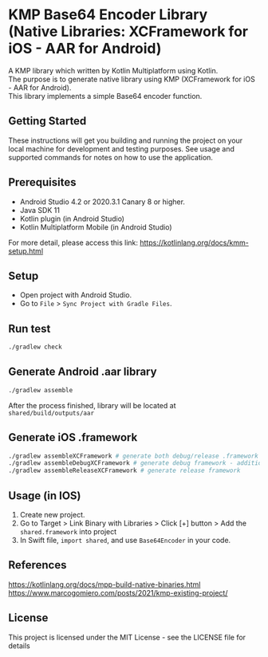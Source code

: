 # KMP Base64 Encoder Library (Native Libraries: XCFramework for iOS - AAR for Android)

A KMP library which written by Kotlin Multiplatform using Kotlin.  
The purpose is to generate native library using KMP (XCFramework for iOS - AAR for Android).  
This library implements a simple Base64 encoder function.

## Getting Started

These instructions will get you building and running the project on your local machine for development and testing purposes. See usage and supported commands for notes on how to use the application.

## Prerequisites

- Android Studio 4.2 or 2020.3.1 Canary 8 or higher.
- Java SDK 11
- Kotlin plugin (in Android Studio)
- Kotlin Multiplatform Mobile (in Android Studio)

For more detail, please access this link: https://kotlinlang.org/docs/kmm-setup.html

## Setup

- Open project with Android Studio.
- Go to `File` > `Sync Project with Gradle Files`.

## Run test
```bash
./gradlew check
```

## Generate Android .aar library
```bash
./gradlew assemble
```
After the process finished, library will be located at `shared/build/outputs/aar`

## Generate iOS .framework
```bash
./gradlew assembleXCFramework # generate both debug/release .framework
./gradlew assembleDebugXCFramework # generate debug framework - additionally debug artifact that contains dSYMs
./gradlew assembleReleaseXCFramework # generate release framework
```

## Usage (in IOS)
1. Create new project.
2. Go to Target > Link Binary with Libraries > Click [+] button > Add the `shared.framework`
into project
3. In Swift file, `import shared`, and use `Base64Encoder` in your code.

## References
https://kotlinlang.org/docs/mpp-build-native-binaries.html
https://www.marcogomiero.com/posts/2021/kmp-existing-project/

## License

This project is licensed under the MIT License - see the LICENSE file for details
